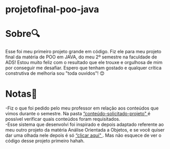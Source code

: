 # projetofinal-poo-java

 <h1>
   Sobre🔍
  </h1> 
Esse foi meu primeiro projeto grande em código. Fiz ele para meu projeto final da matéria de POO em JAVA, do meu 2º semestre na faculdade de ADS! Estou muito feliz com o resultado que ele trouxe e orgulhosa de mim por conseguir me desafiar. Espero que tenham gostado e qualquer crítica construtiva de melhoria sou "toda ouvidos"! 
😊 
 <h1>
    Notas📝
  </h1> 

-Fiz o que foi pedido pelo meu professor em relação aos conteúdos que vimos durante o semestre. Na pasta <a href='https://github.com/lauraprass/sistema_fidelizacao_cliente/tree/main/conteudo-solicitado-projeto' >“conteúdo-solicitado-projeto" </a> é possível verificar quais conteúdos foram requisitados. 
<br>
-Esse sistema que desenvolvi foi inspirado e depois adaptado referente ao meu outro projeto da matéria Análise Orientada a Objetos, e se você quiser dar uma olhada nele depois é só 
<a href='https://github.com/lauraprass/analise_sistema_fidelizacao_cliente' >“clicar aqui" </a>. Mas não esquece de ver o código desse projeto primeiro hahah.

